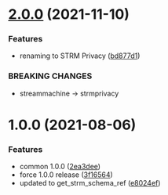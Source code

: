 # [2.0.0](https://github.com/streammachineio/python-driver/compare/v1.0.0...v2.0.0) (2021-11-10)


### Features

* renaming to STRM Privacy ([bd877d1](https://github.com/streammachineio/python-driver/commit/bd877d1af2d008b1ba1d4ba82819e3538eca9da0))


### BREAKING CHANGES

* streammachine -> strmprivacy

# 1.0.0 (2021-08-06)


### Features

* common 1.0.0 ([2ea3dee](https://github.com/strmprivacy/python-driver/commit/2ea3deec45cc1d7802e81fecea0910c0c6688f3a))
* force 1.0.0 release ([3f16564](https://github.com/strmprivacy/python-driver/commit/3f1656490a68c3ce859c57b187c993318ef647ce))
* updated to get_strm_schema_ref ([e8024ef](https://github.com/strmprivacy/python-driver/commit/e8024ef7ee65aef455c5b7dfe0d804066368c1bc))
